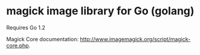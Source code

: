 magick image library for Go (golang)
===================================
Requires Go 1.2 

Magick Core documentation: http://www.imagemagick.org/script/magick-core.php.
